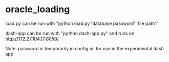# oracle_loading

load.py can be run with "python load.py 'database password' 'file path'"

dash-app can be run with "python dash-app.py" and runs on http://172.27.104.17:8050/

Note: password is temporarily in config.ini for use in the experimental dash app
